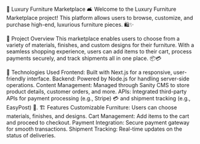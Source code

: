 🌟 Luxury Furniture Marketplace 🛋️
Welcome to the Luxury Furniture Marketplace project! This platform allows users to browse, customize, and purchase high-end, luxurious furniture pieces. 🛍️✨

🚀 Project Overview
This marketplace enables users to choose from a variety of materials, finishes, and custom designs for their furniture. With a seamless shopping experience, users can add items to their cart, process payments securely, and track shipments all in one place. 📦💳

🔧 Technologies Used
Frontend: Built with Next.js for a responsive, user-friendly interface.
Backend: Powered by Node.js for handling server-side operations.
Content Management: Managed through Sanity CMS to store product details, customer orders, and more.
APIs: Integrated third-party APIs for payment processing (e.g., Stripe) 💳 and shipment tracking (e.g., EasyPost) 🚚.
🏗️ Features
Customizable Furniture: Users can choose materials, finishes, and designs.
Cart Management: Add items to the cart and proceed to checkout.
Payment Integration: Secure payment gateway for smooth transactions.
Shipment Tracking: Real-time updates on the status of deliveries.
